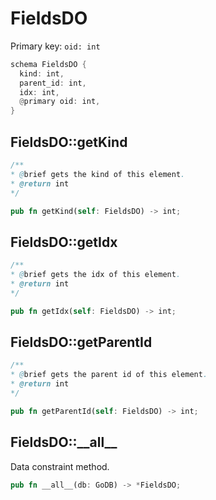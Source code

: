 # FieldsDO

Primary key: `oid: int`

```rust
schema FieldsDO {
  kind: int,
  parent_id: int,
  idx: int,
  @primary oid: int,
}
```
## FieldsDO::getKind

```java
/**
* @brief gets the kind of this element.
* @return int
*/
```
```rust
pub fn getKind(self: FieldsDO) -> int;
```
## FieldsDO::getIdx

```java
/**
* @brief gets the idx of this element.
* @return int
*/
```
```rust
pub fn getIdx(self: FieldsDO) -> int;
```
## FieldsDO::getParentId

```java
/**
* @brief gets the parent id of this element.
* @return int
*/
```
```rust
pub fn getParentId(self: FieldsDO) -> int;
```
## FieldsDO::\_\_all\_\_

Data constraint method.

```rust
pub fn __all__(db: GoDB) -> *FieldsDO;
```
